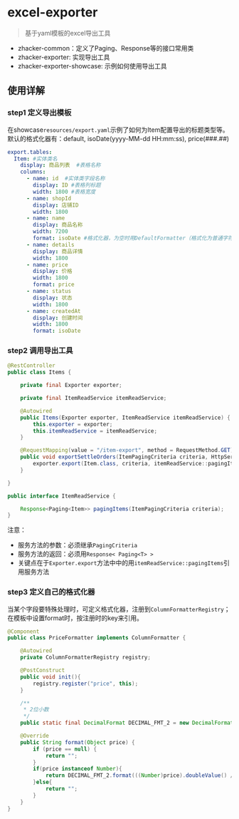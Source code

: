 # excel-exporter 

> 基于yaml模板的excel导出工具

* zhacker-common：定义了Paging、Response等的接口常用类
* zhacker-exporter: 实现导出工具
* zhacker-exporter-showcase: 示例如何使用导出工具

## 使用详解

### step1 定义导出模板
在showcase`resources/export.yaml`示例了如何为Item配置导出的标题类型等。
默认的格式化器有：default, isoDate(yyyy-MM-dd HH:mm:ss), price(###.##)

```yaml
export.tables:
  Item: #实体类名
    display: 商品列表  #表格名称
    columns:
      - name: id  #实体类字段名称
        display: ID #表格列标题
        width: 1800 #表格宽度
      - name: shopId 
        display: 店铺ID
        width: 1800
      - name: name
        display: 商品名称
        width: 7200
        format: isoDate #格式化器，为空时用DefaultFormatter（格式化为普通字符串）
      - name: details
        display: 商品详情
        width: 1800
      - name: price
        display: 价格
        width: 1800
        format: price
      - name: status
        display: 状态
        width: 1800
      - name: createdAt
        display: 创建时间
        width: 1800
        format: isoDate
```

### step2 调用导出工具
```java
@RestController
public class Items {

    private final Exporter exporter;

    private final ItemReadService itemReadService;

    @Autowired
    public Items(Exporter exporter, ItemReadService itemReadService) {
        this.exporter = exporter;
        this.itemReadService = itemReadService;
    }

    @RequestMapping(value = "/item-export", method = RequestMethod.GET)
    public void exportSettleOrders(ItemPagingCriteria criteria, HttpServletResponse response, HttpServletRequest request) {
        exporter.export(Item.class, criteria, itemReadService::pagingItems, request, response);
    }

}

public interface ItemReadService {

    Response<Paging<Item>> pagingItems(ItemPagingCriteria criteria);
}

```
注意：

 * 服务方法的参数：必须继承`PagingCriteria`
 * 服务方法的返回：必须用`Response< Paging<T> >`
 * 关键点在于`Exporter.export`方法中中的用`itemReadService::pagingItems`引用服务方法
 
### step3 定义自己的格式化器

当某个字段要特殊处理时，可定义格式化器，注册到`ColumnFormatterRegistry`；
在模板中设置format时，按注册时的key来引用。

```java
@Component
public class PriceFormatter implements ColumnFormatter {

    @Autowired
    private ColumnFormatterRegistry registry;

    @PostConstruct
    public void init(){
        registry.register("price", this);
    }

    /**
     * 2位小数
     */
    public static final DecimalFormat DECIMAL_FMT_2 = new DecimalFormat("0.00");

    @Override
    public String format(Object price) {
        if (price == null) {
            return "";
        }
        if(price instanceof Number){
            return DECIMAL_FMT_2.format(((Number)price).doubleValue() / 100);
        }else{
            return "";
        }
    }
}

```
